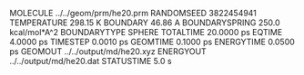 MOLECULE       ../../geom/prm/he20.prm
RANDOMSEED                  3822454941
TEMPERATURE                   298.15 K
BOUNDARY                       46.86 A
BOUNDARYSPRING      250.0 kcal/mol*A^2
BOUNDARYTYPE                    SPHERE
TOTALTIME                   20.0000 ps
EQTIME					 	 4.0000 ps
TIMESTEP                     0.0010 ps
GEOMTIME                     0.1000 ps
ENERGYTIME                   0.0500 ps
GEOMOUT         ../../output/md/he20.xyz
ENERGYOUT       ../../output/md/he20.dat
STATUSTIME                       5.0 s